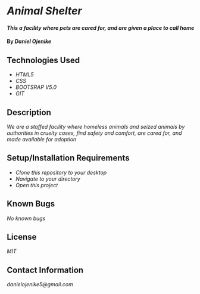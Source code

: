 # _Animal Shelter_

#### _This a facility where pets are cared for, and are given a place to call home_

#### By _**Daniel Ojenike**_

## Technologies Used

* _HTML5_
* _CSS_
* _BOOTSRAP V5.0_
* _GIT_

## Description

_We are a staffed facility where homeless animals and seized animals by authorities in cruelty cases, find safety and comfort, are cared for, and made available for adoption_

## Setup/Installation Requirements

* _Clone this repository to your desktop_
* _Navigate to your directory_
* _Open this project_

## Known Bugs
_No known bugs_

## License
_MIT_

## Contact Information

_danielojenike5@gmail.com_